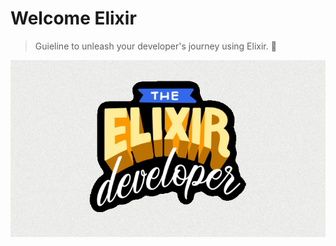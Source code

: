 # Welcome Elixir

> Guieline to unleash your developer's journey using Elixir. 🎇

![](./assets/slide-005.png)


